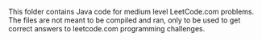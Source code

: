 This folder contains Java code for medium level LeetCode.com problems. The files are not meant to be compiled and ran, only to be used to get correct answers to leetcode.com programming challenges.
